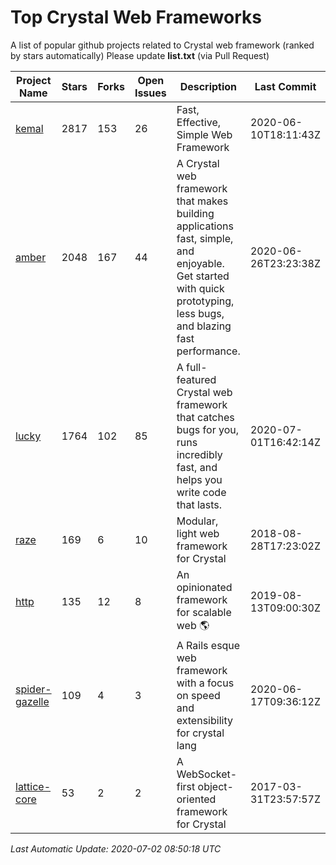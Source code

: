 # Top Crystal Web Frameworks

A list of popular github projects related to Crystal web framework (ranked by stars automatically)
Please update **list.txt** (via Pull Request)

| Project Name | Stars | Forks | Open Issues | Description | Last Commit |
| ------------ | ----- | ----- | ----------- | ----------- | ----------- |
| [kemal](https://github.com/kemalcr/kemal) |2817|153|26|Fast, Effective, Simple Web Framework|2020-06-10T18:11:43Z|
| [amber](https://github.com/amberframework/amber) |2048|167|44|A Crystal web framework that makes building applications fast, simple, and enjoyable. Get started with quick prototyping, less bugs, and blazing fast performance.|2020-06-26T23:23:38Z|
| [lucky](https://github.com/luckyframework/lucky) |1764|102|85|A full-featured Crystal web framework that catches bugs for you, runs incredibly fast, and helps you write code that lasts.|2020-07-01T16:42:14Z|
| [raze](https://github.com/samueleaton/raze) |169|6|10|Modular, light web framework for Crystal|2018-08-28T17:23:02Z|
| [http](https://github.com/onyxframework/http) |135|12|8|An opinionated framework for scalable web 🌎|2019-08-13T09:00:30Z|
| [spider-gazelle](https://github.com/spider-gazelle/spider-gazelle) |109|4|3|A Rails esque web framework with a focus on speed and extensibility for crystal lang|2020-06-17T09:36:12Z|
| [lattice-core](https://github.com/jasonl99/lattice-core) |53|2|2|A WebSocket-first object-oriented framework for Crystal|2017-03-31T23:57:57Z|

*Last Automatic Update: 2020-07-02 08:50:18 UTC*